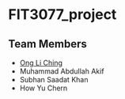 # FIT3077_project

## Team Members
* [Ong Li Ching](https://github.com/li9406)
* Muhammad Abdullah Akif
* Subhan Saadat Khan
* How Yu Chern
